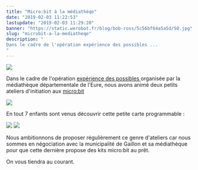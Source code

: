 ```yaml
---
title: "Micro:bit à la médiathèqe"
date: "2019-02-03 11:22:53"
lastupdate: "2019-02-03 11:29:20"
banner: "https://static.werobot.fr/blog/bob-ross/5c56bf64a5a5d/50.jpg"
slug: "microbit-a-la-mediatheqe"
description: " 
Dans le cadre de l'opération expérience des possibles ...
"
---
```

![](https://static.werobot.fr/blog/bob-ross/5c56bf64a5a5d/50.jpg)

Dans le cadre de l'opération <a href="http://mediatheque.cg27.fr/index.php?option=com_content&view=category&id=108&layout=blog&Itemid=155"> expérience des possibles </a> organisée par la médiathèque départementale de l'Eure, nous avons animé deux petits ateliers d'initiation aux <a href="https://www.microbit.org/fr/"> micro:bit </a>

![](https://static.werobot.fr/blog/bob-ross/5c561a05c61ec/50.jpg)

En tout 7 enfants sont venus découvrir cette petite carte programmable :

![](https://static.werobot.fr/blog/bob-ross/5c5619f675be7/50.jpg)
![](https://static.werobot.fr/blog/bob-ross/5c5619e4d3852/50.jpg)

Nous ambitionnons de proposer régulièrement ce genre d'ateliers car nous sommes en négociation avec la municipalité de Gaillon et sa médiathèque pour que cette dernière propose des kits micro:bit au prêt.

On vous tiendra au courant.
    